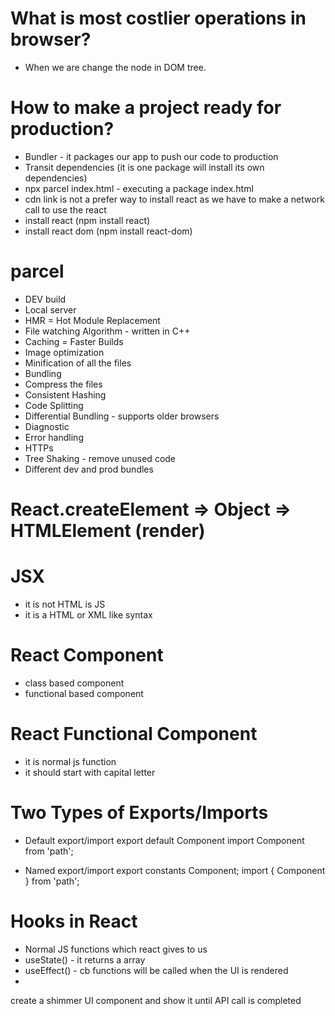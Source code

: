 # What is most costlier operations in browser?

-   When we are change the node in DOM tree.

# How to make a project ready for production?

-   Bundler - it packages our app to push our code to production
-   Transit dependencies (it is one package will install its own dependencies)
-   npx parcel index.html - executing a package index.html
-   cdn link is not a prefer way to install react as we have to make a network call to use the react
-   install react (npm install react)
-   install react dom (npm install react-dom)

# parcel

-   DEV build
-   Local server
-   HMR = Hot Module Replacement
-   File watching Algorithm - written in C++
-   Caching = Faster Builds
-   Image optimization
-   Minification of all the files
-   Bundling
-   Compress the files
-   Consistent Hashing
-   Code Splitting
-   Differential Bundling - supports older browsers
-   Diagnostic
-   Error handling
-   HTTPs
-   Tree Shaking - remove unused code
-   Different dev and prod bundles

# React.createElement => Object => HTMLElement (render)

# JSX

-   it is not HTML is JS
-   it is a HTML or XML like syntax

# React Component

-   class based component
-   functional based component

# React Functional Component

-   it is normal js function
-   it should start with capital letter

# Two Types of Exports/Imports

-   Default export/import
    export default Component
    import Component from 'path';

-   Named export/import
    export constants Component;
    import { Component } from 'path';

# Hooks in React

-   Normal JS functions which react gives to us
-   useState() - it returns a array
-   useEffect() - cb functions will be called when the UI is rendered
-

create a shimmer UI component and show it until API call is completed
